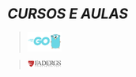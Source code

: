 # *CURSOS E AULAS*

> <a style='' href='https://github.com/leo-moliveira/cursos-e-aulas/tree/golang'><img alt="Go lang" src="https://github.com/leo-moliveira/cursos-e-aulas/blob/golang/golang/img/golang.png?raw=true" title="Go lang" width="70"/></a>
>>

> <a style='' href='https://github.com/leo-moliveira/cursos-e-aulas/tree/fadergs'><img alt="Go lang" src="https://github.com/leo-moliveira/cursos-e-aulas/blob/fadergs/fadergs/img/fadergs.png?raw=true" title="Fadergs" width="70"/></a>
>>


 